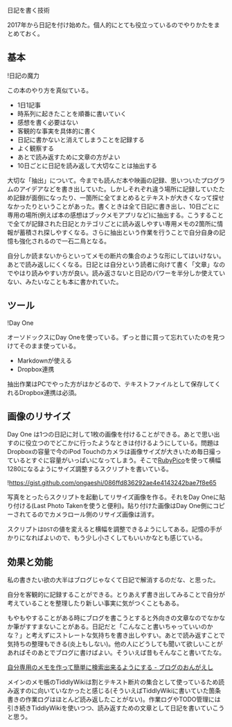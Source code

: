 日記を書く技術
<!-- 10328749687204935842 -->
2017年から日記を付け始めた。個人的にとても役立っているのでやりかたをまとめておく。

## 基本
!日記の魔力

この本のやり方を真似ている。

- 1日1記事
- 時系列に起きたことを順番に書いていく
- 感想を書く必要はない
- 客観的な事実を具体的に書く
- 日記に書かないと消えてしまうことを記録する
- よく観察する
- あとで読み返すために文章の方がよい
- 10日ごとに日記を読み返して大切なことは抽出する

大切な「抽出」について。今までも読んだ本や映画の記録、思いついたプログラムのアイデアなどを書き出していた。しかしそれぞれ違う場所に記録していたため記録が面倒になったり、一箇所に全てまとめるとテキストが大きくなって探せなかったりということがあった。書くときは全て日記に書き出し、10日ごとに専用の場所(例えば本の感想はブックメモアプリなど)に抽出する。こうすることで全てが記録された日記とカテゴリごとに読み返しやすい専用メモの2箇所に情報が蓄積され探しやすくなる。さらに抽出という作業を行うことで自分自身の記憶も強化されるので一石二鳥となる。

自分しか読まないからといってメモの断片の集合のような形にしてはいけない。あとで読み返しにくくなる。日記とは自分という読者に向けて書く「文章」なのでやはり読みやすい方が良い。読み返さないと日記のパワーを半分しか使えていない、みたいなことも本に書かれていた。

## ツール
!Day One

オーソドックスにDay Oneを使っている。ずっと昔に買って忘れていたのを見つけてそのまま使っている。

- Markdownが使える
- Dropbox連携

抽出作業はPCでやった方がはかどるので、テキストファイルとして保存してくれるDropbox連携は必須。

## 画像のリサイズ
Day One は1つの日記に対して1枚の画像を付けることができる。あとで思い出すのに役立つのでどこかに行ったようなときは付けるようにしている。問題はDropboxの容量で今のiPod Touchのカメラは画像サイズが大きいため毎日撮っているとすぐに容量がいっぱいになってしまう。そこで[RubyPico](http://rubypico.ongaeshi.me)を使って横幅1280になるようにサイズ調整するスクリプトを書いている。

!https://gist.github.com/ongaeshi/086ffd836292ae4e4143242bae7f8e65

写真をとったらスクリプトを起動してリサイズ画像を作る。それをDay Oneに貼り付ける(Last Photo Takenを使うと便利)。貼り付けた画像はDay One側にコピーされてるのでカメラロール側のリサイズ画像は消す。

スクリプトは`DST`の値を変えると横幅を調整できるようにしてある。記憶の手がかりになればよいので、もう少し小さくしてもいいかなとも感じている。

## 効果と効能
私の書きたい欲の大半はブログじゃなくて日記で解消するのだな、と思った。

自分を客観的に記録することができる。とりあえず書き出してみることで自分が考えていることを整理したり新しい事実に気がつくこともある。

もやもやすることがある時にブログを書こうとすると外向きの文章なのでなかなか筆がすすまないことがある。日記だと「こんなこと書いちゃっていいのかな？」と考えずにストレートな気持ちを書き出しやすい。あとで読み返すことで気持ちの整理もできる(炎上もしない)。他の人にどうしても聞いて欲しいことがあればそのあとでブログに書けばよい。そういえば昔もそんなこと書いてたな。

[自分専用のメモを作って簡単に検索出来るようにする - ブログのおんがえし](http://ongaeshi.hatenablog.com/entry/20120130/1327934216)

メインのメモ帳のTiddlyWikiは割とテキスト断片の集合として使っているため読み返すのに向いていなかったと感じる(そういえばTiddlyWikiに書いていた箇条書きの作業ログはほとんど読み返したことがない)。作業ログやTODO管理には引き続きTiddlyWikiを使いつつ、読み返すための文章として日記を書いていこうと思う。